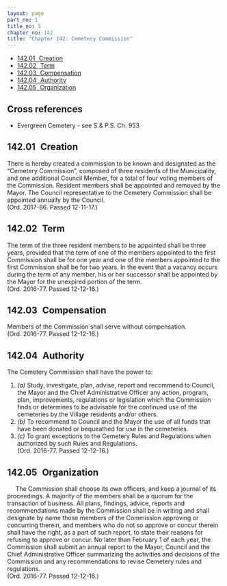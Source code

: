 ```yaml
---
layout: page
part_no: 1
title_no: 5
chapter_no: 142
title: "Chapter 142: Cemetery Commission"
---
```


* [142.01   Creation](#14201-creation)
* [142.02   Term](#14202-term)
* [142.03   Compensation](#14203-compensation)
* [142.04   Authority](#14204-authority)
* [142.05   Organization](#14205-organization)

## Cross references

* Evergreen Cemetery - see S.& P.S. Ch. 953

## 142.01   Creation

There is hereby created a commission to be known and designated as the
“Cemetery Commission”, composed of three residents of the Municipality, and one
additional Council Member, for a total of four voting members of the
Commission. Resident members shall be appointed and removed by the Mayor. The
Council representative to the Cemetery Commission shall be appointed annually
by the Council.  
(Ord. 2017-86. Passed 12-11-17.)

## 142.02   Term

The term of the three resident members to be appointed shall be three years,
provided that the term of one of the members appointed to the first Commission
shall be for one year and one of the members appointed to the first Commission
shall be for two years. In the event that a vacancy occurs during the term of
any member, his or her successor shall be appointed by the Mayor for the
unexpired portion of the term.  
(Ord. 2016-77. Passed 12-12-16.)

## 142.03   Compensation

Members of the Commission shall serve without compensation.  
(Ord. 2016-77. Passed 12-12-16.)

## 142.04   Authority

The Cemetery Commission shall have the power to:

1. _(a)_ Study, investigate, plan, advise, report and recommend to Council, the
Mayor and the Chief Administrative Officer any action, program, plan,
improvements, regulations or legislation which the Commission finds or
determines to be advisable for the continued use of the cemeteries by the
Village residents and/or others.
2. _(b)_ To recommend to Council and the Mayor the use of all funds that have
been donated or bequeathed for use in the cemeteries.
3. _(c)_ To grant exceptions to the Cemetery Rules and Regulations when
authorized by such Rules and Regulations.  
(Ord. 2016-77. Passed 12-12-16.)

## 142.05   Organization

     The Commission shall choose its own officers, and keep a journal of its
proceedings. A majority of the members shall be a quorum for the transaction of
business. All plans, findings, advice, reports and recommendations made by the
Commission shall be in writing and shall designate by name those members of the
Commission approving or concurring therein, and members who do not so approve
or concur therein shall have the right, as a part of such report, to state
their reasons for refusing to approve or concur. No later than February 1 of
each year, the Commission shall submit an annual report to the Mayor, Council
and the Chief Administrative Officer summarizing the activities and decisions
of the Commission and any recommendations to revise Cemetery rules and
regulations.  
(Ord. 2016-77. Passed 12-12-16.)
